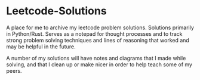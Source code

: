 # Leetcode-Solutions
A place for me to archive my leetcode problem solutions. Solutions primarily in Python/Rust. Serves as a notepad for thought processes and to track strong problem solving techniques and lines of reasoning that worked and may be helpful in the future.

A number of my solutions will have notes and diagrams that I made while solving, and that I clean up or make nicer in order to help teach some of my peers.

